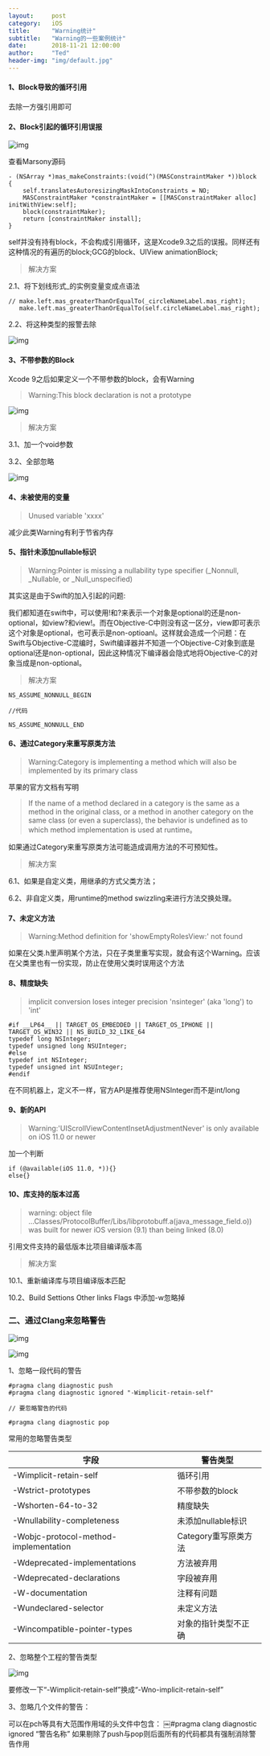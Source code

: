 ```yaml
---
layout:     post
category:   iOS
title:      "Warning统计"
subtitle:   "Warning的一些案例统计"
date:       2018-11-21 12:00:00
author:     "Ted"
header-img: "img/default.jpg"
---
```


#### 1、Block导致的循环引用

去除一方强引用即可

#### 2、Block引起的循环引用误报

![img](/img/Simple_7/35.png)

查看Marsony源码

```objc
- (NSArray *)mas_makeConstraints:(void(^)(MASConstraintMaker *))block {
    self.translatesAutoresizingMaskIntoConstraints = NO;
    MASConstraintMaker *constraintMaker = [[MASConstraintMaker alloc] initWithView:self];
    block(constraintMaker);
    return [constraintMaker install];
}
```

self并没有持有block，不会构成引用循环，这是Xcode9.3之后的误报。同样还有这种情况的有遍历的block;GCG的block、UIView animationBlock;

> 解决方案

2.1、将下划线形式_的实例变量变成点语法

```
// make.left.mas_greaterThanOrEqualTo(_circleNameLabel.mas_right);
   make.left.mas_greaterThanOrEqualTo(self.circleNameLabel.mas_right);
```

2.2、将这种类型的报警去除

![img](/img/Simple_7/36.png)

#### 3、不带参数的Block

Xcode 9之后如果定义一个不带参数的block，会有Warning

> Warning:This block declaration is not a prototype

![img](/img/Simple_7/41.png)

> 解决方案

3.1、加一个void参数

3.2、全部忽略

![img](/img/Simple_7/42.png)

#### 4、未被使用的变量

> Unused variable 'xxxx'

减少此类Warning有利于节省内存

#### 5、指针未添加nullable标识

> Warning:Pointer is missing a nullability type specifier (_Nonnull, _Nullable, or _Null_unspecified)

其实这是由于Swift的加入引起的问题:

我们都知道在swift中，可以使用!和?来表示一个对象是optional的还是non-optional，如view?和view!。而在Objective-C中则没有这一区分，view即可表示这个对象是optional，也可表示是non-optioanl。这样就会造成一个问题：在Swift与Objective-C混编时，Swift编译器并不知道一个Objective-C对象到底是optional还是non-optional，因此这种情况下编译器会隐式地将Objective-C的对象当成是non-optional。

> 解决方案

```
NS_ASSUME_NONNULL_BEGIN 

//代码

NS_ASSUME_NONNULL_END
```

#### 6、通过Category来重写原类方法

> Warning:Category is implementing a method which will also be implemented by its primary class

苹果的官方文档有写明

> If the name of a method declared in a category is the same as a method in the original class, or a method in another category on the same class (or even a superclass), the behavior is undefined as to which method implementation is used at runtime。

如果通过Category来重写原类方法可能造成调用方法的不可预知性。

> 解决方案

6.1、如果是自定义类，用继承的方式父类方法；

6.2、非自定义类，用runtime的method swizzling来进行方法交换处理。

#### 7、未定义方法

> Warning:Method definition for 'showEmptyRolesView:' not found

如果在父类.h里声明某个方法，只在子类里重写实现，就会有这个Warning。应该在父类里也有一份实现，防止在使用父类时误用这个方法

#### 8、精度缺失

> implicit conversion loses integer precision 'nsinteger' (aka 'long') to 'int'

```
#if __LP64__ || TARGET_OS_EMBEDDED || TARGET_OS_IPHONE || TARGET_OS_WIN32 || NS_BUILD_32_LIKE_64
typedef long NSInteger;
typedef unsigned long NSUInteger;
#else
typedef int NSInteger;
typedef unsigned int NSUInteger;
#endif
```

在不同机器上，定义不一样，官方API是推荐使用NSInteger而不是int/long

#### 9、新的API

> Warning:'UIScrollViewContentInsetAdjustmentNever' is only available on iOS 11.0 or newer

加一个判断

```
if (@available(iOS 11.0, *)){}
else{}
```

#### 10、库支持的版本过高

> warning: object file ...Classes/ProtocolBuffer/Libs/libprotobuff.a(java_message_field.o)) was built for newer iOS version (9.1) than being linked (8.0)

引用文件支持的最低版本比项目编译版本高

> 解决方案

10.1、重新编译库与项目编译版本匹配

10.2、Build Settions Other links Flags 中添加-w忽略掉

### 二、通过Clang来忽略警告

![img](/img/Simple_7/39.png)

![img](/img/Simple_7/40.png)

1、忽略一段代码的警告

```
#pragma clang diagnostic push
#pragma clang diagnostic ignored "-Wimplicit-retain-self"

// 要忽略警告的代码

#pragma clang diagnostic pop
```

常用的忽略警告类型

| 字段                                  | 警告类型             |
| ------------------------------------- | -------------------- |
| -Wimplicit-retain-self                | 循环引用             |
| -Wstrict-prototypes                   | 不带参数的block      |
| -Wshorten-64-to-32                    | 精度缺失             |
| -Wnullability-completeness            | 未添加nullable标识   |
| -Wobjc-protocol-method-implementation | Category重写原类方法 |
| -Wdeprecated-implementations          | 方法被弃用           |
| -Wdeprecated-declarations             | 字段被弃用           |
| -W-documentation                      | 注释有问题           |
| -Wundeclared-selector                 | 未定义方法           |
| -Wincompatible-pointer-types          | 对象的指针类型不正确 |

2、忽略整个工程的警告类型

![img](/img/Simple_7/38.png)

要修改一下“-Wimplicit-retain-self”换成“-Wno-implicit-retain-self”

3、忽略几个文件的警告：

可以在pch等具有大范围作用域的头文件中包含： 
￼#pragma clang diagnostic ignored “警告名称” 
如果剔除了push与pop则后面所有的代码都具有强制消除警告作用